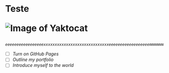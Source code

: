 <h1> Teste

![Image of Yaktocat](https://octodex.github.com/images/yaktocat.png)

<h6>

```
eeeeeeeeeeeeeeeeexxxxxxxxxxxxxxxxxxxxxxxxxxxxxeeeeeeeeeeeeeeeeeemmmmmmmmmmmmmmmmmppppppppppppplllllllllloooooooooooooo
```

- [ ] Turn on GitHub Pages
- [ ] Outline my portfolio
- [ ] Introduce myself to the world

